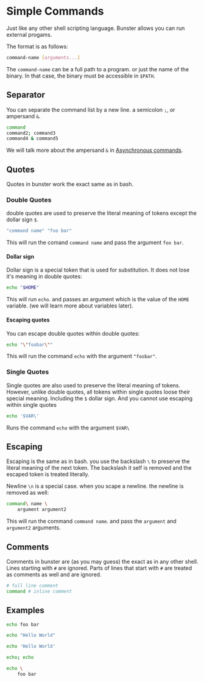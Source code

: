 # Simple Commands

Just like any other shell scripting language. Bunster allows you can run external progams.

The format is as follows:

```sh
command-name [arguments...]
```

The `command-name` can be a full path to a program. or just the name of the binary. In that case, the binary must be accessible in `$PATH`.

## Separator

You can separate the command list by a new line. a semicolon `;`, or ampersand `&`.

```sh
command
command2; command3
command4 & command5
```

We will talk more about the ampersand `&` in [Asynchronous commands](/features/async-commands).

## Quotes

Quotes in bunster work the exact same as in bash.

### Double Quotes

double quotes are used to preserve the literal meaning of tokens except the dollar sign `$`.

```sh
"command name" "foo bar"
```

This will run the comand `command name` and pass the argument `foo bar`.

#### Dollar sign

Dollar sign is a special token that is used for substitution. It does not lose it's meaning in double quotes:

```sh
echo "$HOME"
```

This will run `echo`. and passes an argument which is the value of the `HOME` variable. (we will learn more about variables later).

#### Escaping quotes

You can escape double quotes within double quotes:

```sh
echo "\"foobar\""
```

This will run the command `echo` with the argument `"foobar"`.

### Single Quotes

Single quotes are also used to preserve the literal meaning of tokens. However, unlike double quotes, all tokens within single quotes loose their special meaning.
Including the `$` dollar sign. And you cannot use escaping within single quotes

```sh
echo '$VAR\'
```

Runs the command `echo` with the argument `$VAR\`

## Escaping

Escaping is the same as in bash. you use the backslash `\` to preserve the literal meaning of the next token.
The backslash it self is removed and the escaped token is treated literally.

Newline `\n` is a special case. when you scape a newline. the newline is removed as well:

```sh
command\ name \
    argument argument2
```

This will run the command `command name`. and pass the `argument` and `argument2` arguments.

## Comments

Comments in bunster are (as you may guess) the exact as in any other shell. Lines starting with `#` are ignored.
Parts of lines that start with `#` are treated as comments as well and are ignored.

```sh
# full line comment
command # inline comment
```

## Examples

```sh
echo foo bar

echo "Hello World"

echo 'Hello World'

echo; echo

echo \
    foo bar
```
